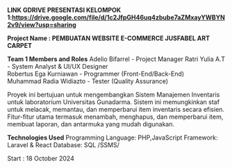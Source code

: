 **LINK GDRIVE PRESENTASI KELOMPOK 1:https://drive.google.com/file/d/1c2JfpGH46uq4zbube7aZMxayYWBYN2v9/view?usp=sharing**

**Project Name : PEMBUATAN WEBSITE E-COMMERCE JUSFABEL ART CARPET**

**Team 1 Members and Roles** 
Adelio Bifarrel - Project Manager 
Ratri Yulia A.T  - System Analyst & UI/UX Designer    
Robertus Ega Kurniawan - Programmer (Front-End/Back-End)  
Muhammad Radia Widiazto  - Tester (Quality Assurance)  


Proyek ini bertujuan untuk mengembangkan Sistem Manajemen Inventaris untuk laboratorium Universitas Gunadarma. Sistem ini memungkinkan staf untuk melacak, memantau, dan memperbarui item inventaris secara efisien. Fitur-fitur utama termasuk menambah, menghapus, dan memperbarui item, membuat laporan, dan antarmuka yang mudah digunakan.

**Technologies Used**
Programming Language: PHP,JavaScript
Framework: Laravel & React
Database: SQL /SSMS/ 

Start : 18 October 2024

